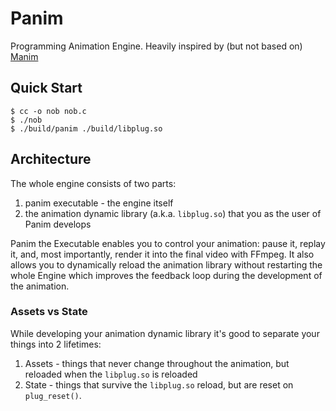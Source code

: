 # Panim

Programming Animation Engine. Heavily inspired by (but not based on) [Manim](https://github.com/3b1b/manim)

## Quick Start

```console
$ cc -o nob nob.c
$ ./nob
$ ./build/panim ./build/libplug.so
```

## Architecture

The whole engine consists of two parts:
1. panim executable - the engine itself
2. the animation dynamic library (a.k.a. `libplug.so`) that you as the user of Panim develops

Panim the Executable enables you to control your animation: pause it, replay it, and, most importantly, render it into the final video with FFmpeg. It also allows you to dynamically reload the animation library without restarting the whole Engine which improves the feedback loop during the development of the animation.

### Assets vs State

While developing your animation dynamic library it's good to separate your things into 2 lifetimes:

1. Assets - things that never change throughout the animation, but reloaded when the `libplug.so` is reloaded
2. State - things that survive the `libplug.so` reload, but are reset on `plug_reset()`.
